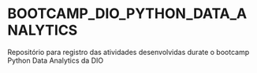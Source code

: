 # BOOTCAMP_DIO_PYTHON_DATA_ANALYTICS
Repositório para registro das atividades desenvolvidas durate o bootcamp Python Data Analytics da DIO

